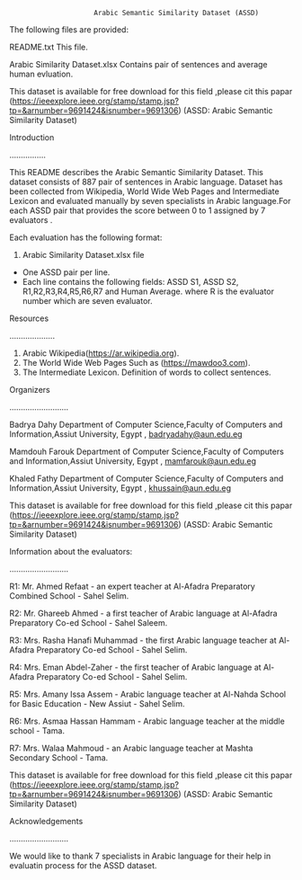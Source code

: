                     
                         Arabic Semantic Similarity Dataset (ASSD)
 
The following files are provided:

README.txt                             This file.

Arabic Similarity Dataset.xlsx         Contains pair of sentences and average human evluation.                                                    


This dataset is available for free download for this field ,please cit this papar 
(https://ieeexplore.ieee.org/stamp/stamp.jsp?tp=&arnumber=9691424&isnumber=9691306)
(ASSD: Arabic Semantic Similarity Dataset)

Introduction

................

This README describes the Arabic Semantic Similarity Dataset.
This dataset consists of 887 pair of sentences in Arabic language.
Dataset has been collected from Wikipedia, World Wide Web Pages and Intermediate Lexicon and evaluated manually by seven specialists in Arabic language.For each ASSD pair that provides the score between 0 to 1 assigned by 7 evaluators .

Each evaluation has the following format:

1) Arabic Similarity Dataset.xlsx file

  * One ASSD pair per line.
  * Each line contains the following fields: ASSD S1, ASSD S2, R1,R2,R3,R4,R5,R6,R7 and Human Average.
where R is the evaluator number which are seven evaluator.

Resources

....................

1) Arabic Wikipedia(https://ar.wikipedia.org).
2) The World Wide Web Pages Such as (https://mawdoo3.com).
3) The Intermediate Lexicon. Definition of words to collect sentences.

Organizers 

..........................

Badrya Dahy     Department of Computer Science,Faculty of Computers and Information,Assiut University, Egypt , badryadahy@aun.edu.eg

Mamdouh Farouk  Department of Computer Science,Faculty of Computers and Information,Assiut University, Egypt , mamfarouk@aun.edu.eg

Khaled Fathy    Department of Computer Science,Faculty of Computers and Information,Assiut University, Egypt , khussain@aun.edu.eg

This dataset is available for free download for this field ,please cit this papar (https://ieeexplore.ieee.org/stamp/stamp.jsp?tp=&arnumber=9691424&isnumber=9691306) (ASSD: Arabic Semantic Similarity Dataset)

Information about the evaluators:

..........................

R1: Mr. Ahmed Refaat - an expert teacher at Al-Afadra Preparatory Combined School - Sahel Selim.

R2: Mr. Ghareeb Ahmed - a first teacher of Arabic language at Al-Afadra Preparatory Co-ed School - Sahel Saleem.

R3: Mrs. Rasha Hanafi Muhammad - the first Arabic language teacher at Al-Afadra Preparatory Co-ed School - Sahel Selim.

R4: Mrs. Eman Abdel-Zaher - the first teacher of Arabic language at Al-Afadra Preparatory Co-ed School - Sahel Selim.

R5: Mrs. Amany Issa Assem - Arabic language teacher at Al-Nahda School for Basic Education - New Assiut - Sahel Selim.

R6: Mrs. Asmaa Hassan Hammam - Arabic language teacher at the middle school - Tama.

R7: Mrs. Walaa Mahmoud - an Arabic language teacher at Mashta Secondary School - Tama.

This dataset is available for free download for this field ,please cit this papar (https://ieeexplore.ieee.org/stamp/stamp.jsp?tp=&arnumber=9691424&isnumber=9691306) (ASSD: Arabic Semantic Similarity Dataset)

Acknowledgements

..........................

We would like to thank 7 specialists in Arabic language for their help in evaluatin process for 
the ASSD dataset.
